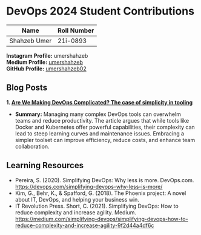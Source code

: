 # DevOps 2024 Student Contributions

| **Name**           | **Roll Number** |
|--------------------|-----------------|
| Shahzeb Umer       | 21i-0893        |

**Instagram Profile:** umershahzeb  
**Medium Profile:** [umershahzeb](https://medium.com/@umershahzeb)  
**GitHub Profile:** [umershahzeb02](https://github.com/umershahzeb02)


## Blog Posts

**1. [Are We Making DevOps Complicated? The case of simplicity in tooling](https://medium.com/@umershahzeb/are-we-making-devops-complicated-the-case-of-simplicity-in-tooling-54b5878b5d8a)**
- **Summary:** Managing many complex DevOps tools can overwhelm teams and reduce productivity. The article argues that while tools like Docker and Kubernetes offer powerful capabilities, their complexity can lead to steep learning curves and maintenance issues. Embracing a simpler toolset can improve efficiency, reduce costs, and enhance team collaboration.

## Learning Resources
- Pereira, S. (2020). Simplifying DevOps: Why less is more. DevOps.com. https://devops.com/simplifying-devops-why-less-is-more/
- Kim, G., Behr, K., & Spafford, G. (2018). The Phoenix project: A novel about IT, DevOps, and helping your business win.
- IT Revolution Press. Short, C. (2021). Simplifying DevOps: How to reduce complexity and increase agility. Medium. https://medium.com/simplifying-devops/simplifying-devops-how-to-reduce-complexity-and-increase-agility-9f2d44a4df6c
